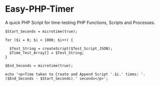 # Easy-PHP-Timer
A quick PHP Script for time-testing PHP Functions, Scripts and Processes.

```
$Start_Seconds = microtime(true);

for ($i = 0; $i < 1000; $i++) {

  $Test_String = createScript($Test_Script_JSON);
  $Time_Test_Array[] = $Test_String;
}

$End_Seconds = microtime(true);

echo '<p>Time taken to Create and Append Script '.$i.' times: '.($End_Seconds - $Start_Seconds).' seconds</p>';
```
